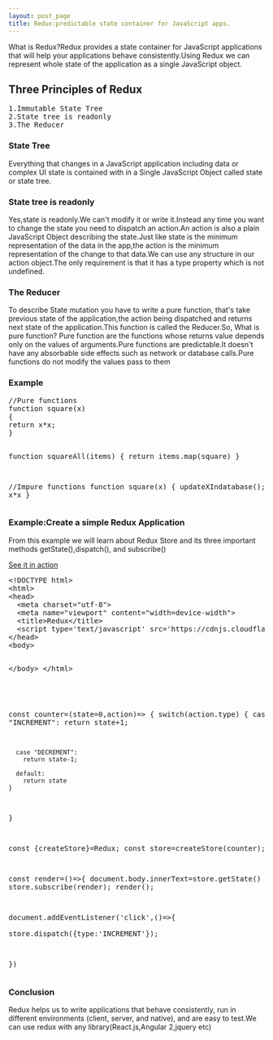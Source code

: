 ```yaml
---
layout: post_page
title: Redux:predictable state container for JavaScript apps.
---
```

What is Redux?Redux provides a state container for JavaScript applications that will help your applications behave consistently.Using Redux we can represent whole state of the application as a single JavaScript object.

<h2>Three Principles of Redux</h2>

<pre>
1.Immutable State Tree
2.State tree is readonly
3.The Reducer
</pre>

<h3>State Tree</h3>
Everything that changes in a JavaScript application including data or complex UI state is contained with in a Single JavaScript Object called state or state tree.

<h3>State tree is readonly</h3>
Yes,state is readonly.We can't modify it or write it.Instead any time you want to change the state you need to dispatch an action.An action is also a plain JavaScript Object describing the state.Just like state is the minimum representation of the data in the app,the action is the minimum representation of the change to that data.We can use any structure in our action object.The only requirement is that it has a type property which is not undefined.

<h3>The Reducer</h3>

<p>To describe State mutation you have to write a pure function, that's take previous state of the application,the action being dispatched and returns next state of the application.This function is called the Reducer.So, What is pure function? Pure function are the functions whose returns value depends only on the values of arguments.Pure functions are predictable.It doesn't have any absorbable side effects such as network or database calls.Pure functions do not modify the values pass to them

<h3>Example</h3>

<div class='code'>
<pre>
//Pure functions
function square(x)
{
return x*x;
}

function squareAll(items)
{
return items.map(square)
}

//Impure functions
function square(x)
{
updateXIndatabase();
return x*x
}
</pre>
</div>

<h3>Example:Create a simple Redux Application</h3>

<p>From this example we will learn about Redux Store and its three important methods getState(),dispatch(), and subscribe()</p>

<a href='https://jsbin.com/raregizuyi/edit?html,js,console,output'>See it in action</a>
<div class='code'>
<pre>
&#x3C;!DOCTYPE html&#x3E;
&#x3C;html&#x3E;
&#x3C;head&#x3E;
  &#x3C;meta charset=&#x22;utf-8&#x22;&#x3E;
  &#x3C;meta name=&#x22;viewport&#x22; content=&#x22;width=device-width&#x22;&#x3E;
  &#x3C;title&#x3E;Redux&#x3C;/title&#x3E;
  &#x3C;script type=&#x27;text/javascript&#x27; src=&#x27;https://cdnjs.cloudflare.com/ajax/libs/redux/3.6.0/redux.js&#x27;&#x3E;&#x3C;/script&#x3E;
&#x3C;/head&#x3E;
&#x3C;body&#x3E;

&#x3C;/body&#x3E;
&#x3C;/html&#x3E;

</pre>
</div>


<div class='code'>
<pre>

const counter=(state=0,action)=>
{
  switch(action.type)
    {
      case "INCREMENT":
        return state+1;
        
      case "DECREMENT":
        return state-1;
       
      default:
        return state
    }
}


const {createStore}=Redux;
const store=createStore(counter);

const render=()=>{
  document.body.innerText=store.getState()
}
store.subscribe(render);
render();

document.addEventListener('click',()=>{  
  store.dispatch({type:'INCREMENT'});
  
})
</pre>
</div>


 <h3>Conclusion</h3>
Redux helps us to write applications that behave consistently, run in different environments (client, server, and native), and are easy to test.We can use redux with any library(React.js,Angular 2,jquery etc)